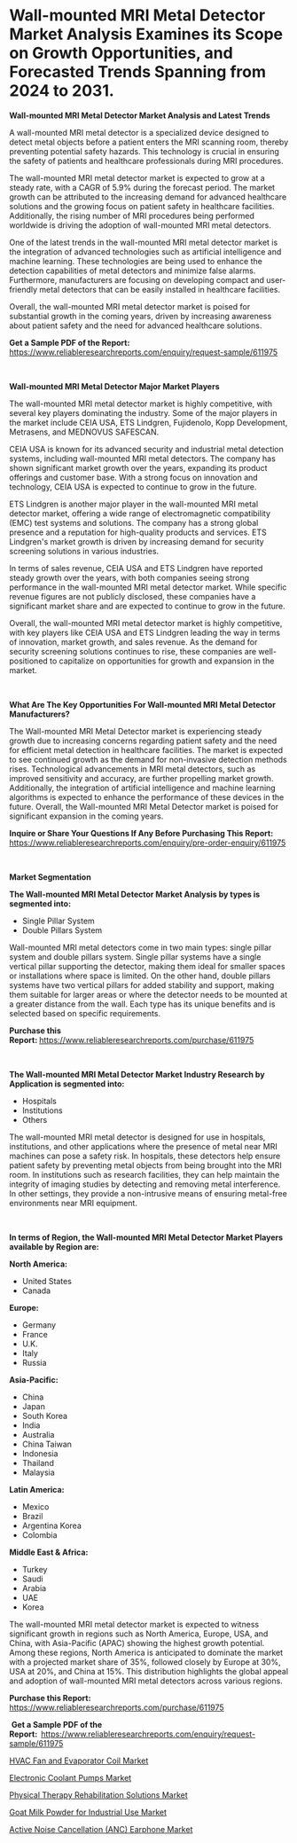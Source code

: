 <p><h1>Wall-mounted MRI Metal Detector Market Analysis Examines its Scope on Growth Opportunities, and Forecasted Trends Spanning from 2024 to 2031.</h1></p><p><strong>Wall-mounted MRI Metal Detector Market Analysis and Latest Trends</strong></p>
<p><p>A wall-mounted MRI metal detector is a specialized device designed to detect metal objects before a patient enters the MRI scanning room, thereby preventing potential safety hazards. This technology is crucial in ensuring the safety of patients and healthcare professionals during MRI procedures.</p><p>The wall-mounted MRI metal detector market is expected to grow at a steady rate, with a CAGR of 5.9% during the forecast period. The market growth can be attributed to the increasing demand for advanced healthcare solutions and the growing focus on patient safety in healthcare facilities. Additionally, the rising number of MRI procedures being performed worldwide is driving the adoption of wall-mounted MRI metal detectors.</p><p>One of the latest trends in the wall-mounted MRI metal detector market is the integration of advanced technologies such as artificial intelligence and machine learning. These technologies are being used to enhance the detection capabilities of metal detectors and minimize false alarms. Furthermore, manufacturers are focusing on developing compact and user-friendly metal detectors that can be easily installed in healthcare facilities.</p><p>Overall, the wall-mounted MRI metal detector market is poised for substantial growth in the coming years, driven by increasing awareness about patient safety and the need for advanced healthcare solutions.</p></p>
<p><strong>Get a Sample PDF of the Report:&nbsp;</strong> <a href="https://www.reliableresearchreports.com/enquiry/request-sample/611975">https://www.reliableresearchreports.com/enquiry/request-sample/611975</a></p>
<p>&nbsp;</p>
<p><strong>Wall-mounted MRI Metal Detector Major Market Players</strong></p>
<p><p>The wall-mounted MRI metal detector market is highly competitive, with several key players dominating the industry. Some of the major players in the market include CEIA USA, ETS Lindgren, Fujidenolo, Kopp Development, Metrasens, and MEDNOVUS SAFESCAN.</p><p>CEIA USA is known for its advanced security and industrial metal detection systems, including wall-mounted MRI metal detectors. The company has shown significant market growth over the years, expanding its product offerings and customer base. With a strong focus on innovation and technology, CEIA USA is expected to continue to grow in the future.</p><p>ETS Lindgren is another major player in the wall-mounted MRI metal detector market, offering a wide range of electromagnetic compatibility (EMC) test systems and solutions. The company has a strong global presence and a reputation for high-quality products and services. ETS Lindgren's market growth is driven by increasing demand for security screening solutions in various industries.</p><p>In terms of sales revenue, CEIA USA and ETS Lindgren have reported steady growth over the years, with both companies seeing strong performance in the wall-mounted MRI metal detector market. While specific revenue figures are not publicly disclosed, these companies have a significant market share and are expected to continue to grow in the future.</p><p>Overall, the wall-mounted MRI metal detector market is highly competitive, with key players like CEIA USA and ETS Lindgren leading the way in terms of innovation, market growth, and sales revenue. As the demand for security screening solutions continues to rise, these companies are well-positioned to capitalize on opportunities for growth and expansion in the market.</p></p>
<p>&nbsp;</p>
<p><strong>What Are The Key Opportunities For Wall-mounted MRI Metal Detector Manufacturers?</strong></p>
<p><p>The Wall-mounted MRI Metal Detector market is experiencing steady growth due to increasing concerns regarding patient safety and the need for efficient metal detection in healthcare facilities. The market is expected to see continued growth as the demand for non-invasive detection methods rises. Technological advancements in MRI metal detectors, such as improved sensitivity and accuracy, are further propelling market growth. Additionally, the integration of artificial intelligence and machine learning algorithms is expected to enhance the performance of these devices in the future. Overall, the Wall-mounted MRI Metal Detector market is poised for significant expansion in the coming years.</p></p>
<p><strong>Inquire or Share Your Questions If Any Before Purchasing This Report:</strong> <a href="https://www.reliableresearchreports.com/enquiry/pre-order-enquiry/611975">https://www.reliableresearchreports.com/enquiry/pre-order-enquiry/611975</a></p>
<p>&nbsp;</p>
<p><strong>Market Segmentation</strong></p>
<p><strong>The Wall-mounted MRI Metal Detector Market Analysis by types is segmented into:</strong></p>
<p><ul><li>Single Pillar System</li><li>Double Pillars System</li></ul></p>
<p><p>Wall-mounted MRI metal detectors come in two main types: single pillar system and double pillars system. Single pillar systems have a single vertical pillar supporting the detector, making them ideal for smaller spaces or installations where space is limited. On the other hand, double pillars systems have two vertical pillars for added stability and support, making them suitable for larger areas or where the detector needs to be mounted at a greater distance from the wall. Each type has its unique benefits and is selected based on specific requirements.</p></p>
<p><strong>Purchase this Report:&nbsp;</strong><a href="https://www.reliableresearchreports.com/purchase/611975">https://www.reliableresearchreports.com/purchase/611975</a></p>
<p>&nbsp;</p>
<p><strong>The Wall-mounted MRI Metal Detector Market Industry Research by Application is segmented into:</strong></p>
<p><ul><li>Hospitals</li><li>Institutions</li><li>Others</li></ul></p>
<p><p>The wall-mounted MRI metal detector is designed for use in hospitals, institutions, and other applications where the presence of metal near MRI machines can pose a safety risk. In hospitals, these detectors help ensure patient safety by preventing metal objects from being brought into the MRI room. In institutions such as research facilities, they can help maintain the integrity of imaging studies by detecting and removing metal interference. In other settings, they provide a non-intrusive means of ensuring metal-free environments near MRI equipment.</p></p>
<p>&nbsp;</p>
<p><strong>In terms of Region, the Wall-mounted MRI Metal Detector Market Players available by Region are:</strong></p>
<p>
    <p> <strong> North America: </strong>
        <ul>
            <li>United States</li>
            <li>Canada</li>
        </ul>
        </p> 
    <p> <strong> Europe: </strong>
        <ul>
            <li>Germany</li>
            <li>France</li>
            <li>U.K.</li>
            <li>Italy</li>
            <li>Russia</li>
        </ul>
        </p> 
    <p> <strong> Asia-Pacific: </strong>
        <ul>
            <li>China</li>
            <li>Japan</li>
            <li>South Korea</li>
            <li>India</li>
            <li>Australia</li>
            <li>China Taiwan</li>
            <li>Indonesia</li>
            <li>Thailand</li>
            <li>Malaysia</li>
        </ul>
        </p> 
    <p> <strong> Latin America: </strong>
        <ul>
            <li>Mexico</li>
            <li>Brazil</li>
            <li>Argentina Korea</li>
            <li>Colombia</li>
        </ul>
        </p> 
    <p> <strong> Middle East & Africa: </strong>
        <ul>
            <li>Turkey</li>
            <li>Saudi</li>
            <li>Arabia</li>
            <li>UAE</li>
            <li>Korea</li>
        </ul>
    </p>
    </p>
<p><p>The wall-mounted MRI metal detector market is expected to witness significant growth in regions such as North America, Europe, USA, and China, with Asia-Pacific (APAC) showing the highest growth potential. Among these regions, North America is anticipated to dominate the market with a projected market share of 35%, followed closely by Europe at 30%, USA at 20%, and China at 15%. This distribution highlights the global appeal and adoption of wall-mounted MRI metal detectors across various regions.</p></p>
<p><strong>Purchase this Report: </strong><a href="https://www.reliableresearchreports.com/purchase/611975">https://www.reliableresearchreports.com/purchase/611975</a></p>
<p>&nbsp;<strong>Get a Sample PDF of the Report:&nbsp;&nbsp;</strong><a href="https://www.reliableresearchreports.com/enquiry/request-sample/611975">https://www.reliableresearchreports.com/enquiry/request-sample/611975</a></p>
<p><strong></strong></p>
<p><p><a href="https://medium.com/@marieramos20/hvac-fan-and-evaporator-coil-market-trends-and-market-analysis-forecasted-for-period-2024-2031-6dab63ce14a1">HVAC Fan and Evaporator Coil Market</a></p><p><a href="https://github.com/FassouRP/Market-Research-Report-List-3/blob/main/electronic-coolant-pumps-market.md">Electronic Coolant Pumps Market</a></p><p><a href="https://medium.com/@marieramos20/physical-therapy-rehabilitation-solutions-market-outlook-industry-overview-and-forecast-2024-to-cb7470de446e">Physical Therapy Rehabilitation Solutions Market</a></p><p><a href="https://github.com/rahu1506/Market-Research-Report-List-3/blob/main/goat-milk-powder-for-industrial-use-market.md">Goat Milk Powder for Industrial Use Market</a></p><p><a href="https://issuu.com/reportprime-2/docs/active-noise-cancellation-anc-earphone-market-size">Active Noise Cancellation (ANC) Earphone Market</a></p></p>